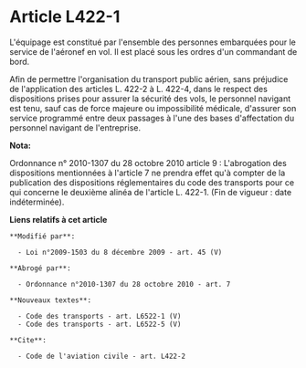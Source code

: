 # Article L422-1

L'équipage est constitué par l'ensemble des personnes embarquées pour le service de l'aéronef en vol. Il est placé sous les
ordres d'un commandant de bord. 

Afin de permettre l'organisation du transport public aérien, sans préjudice de l'application des articles L. 422-2 à L.
422-4, dans le respect des dispositions prises pour assurer la sécurité des vols, le personnel navigant est tenu, sauf cas de
force majeure ou impossibilité médicale, d'assurer son service programmé entre deux passages à l'une des bases d'affectation
du personnel navigant de l'entreprise.

**Nota:**

Ordonnance n° 2010-1307 du 28 octobre 2010 article 9 : L'abrogation des dispositions mentionnées à l'article 7 ne prendra
effet qu'à compter de la publication des dispositions réglementaires du code des transports pour ce qui concerne le deuxième
alinéa de l'article L. 422-1. (Fin de vigueur : date indéterminée).

**Liens relatifs à cet article**

	**Modifié par**:

	  - Loi n°2009-1503 du 8 décembre 2009 - art. 45 (V)

	**Abrogé par**:

	  - Ordonnance n°2010-1307 du 28 octobre 2010 - art. 7

	**Nouveaux textes**:

	  - Code des transports - art. L6522-1 (V)
	  - Code des transports - art. L6522-5 (V)

	**Cite**:

	  - Code de l'aviation civile - art. L422-2

